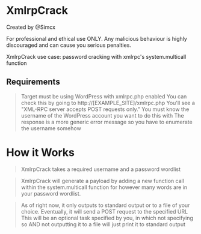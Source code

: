 # XmlrpCrack
Created by @Simcx

For professional and ethical use ONLY. Any malicious behaviour is highly discouraged and can cause you serious penalties.

XmlrpCrack use case: password cracking with xmlrpc's system.multicall function

## Requirements

> Target must be using WordPress with xmlrpc.php enabled
    You can check this by going to http://[EXAMPLE_SITE]/xmlrpc.php
    You'll see a "XML-RPC server accepts POST requests only."
> You must know the username of the WordPress account you want to do this with
  The response is a more generic error message so you have to enumerate the username somehow

# How it Works

> XmlrpCrack takes a required username and a password wordlist

> XmlrpCrack will generate a payload by adding a new function call within the system.multicall function for however many words are in your password wordlist.

> As of right now, it only outputs to standard output or to a file of your choice. Eventually, it will send a POST request to the specified URL
  This will be an optional task specified by you, in which not specifying so AND not outputting it to a file will just print it to standard output
